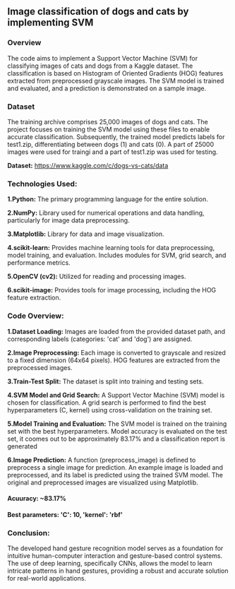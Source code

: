 ## Image classification of dogs and cats by implementing SVM

### Overview
The code aims to implement a Support Vector Machine (SVM) for classifying images of cats and dogs from a Kaggle dataset. The classification is based on Histogram of Oriented Gradients (HOG) features extracted from preprocessed grayscale images. The SVM model is trained and evaluated, and a prediction is demonstrated on a sample image.

### Dataset
The training archive comprises 25,000 images of dogs and cats. The project focuses on training the SVM model using these files to enable accurate classification. Subsequently, the trained model predicts labels for test1.zip, differentiating between dogs (1) and cats (0). A part of 25000 images were used for traingi and a part of test1.zip was used for testing.

**Dataset:** https://www.kaggle.com/c/dogs-vs-cats/data

### Technologies Used:

**1.Python:** The primary programming language for the entire solution.

**2.NumPy:** Library used for numerical operations and data handling, particularly for image data preprocessing.

**3.Matplotlib:** Library for data and image visualization.

**4.scikit-learn:** Provides machine learning tools for data preprocessing, model training, and evaluation. Includes modules for SVM, grid search, and performance metrics.

**5.OpenCV (cv2):** Utilized for reading and processing images.

**6.scikit-image:** Provides tools for image processing, including the HOG feature extraction.

### Code Overview:

**1.Dataset Loading:** Images are loaded from the provided dataset path, and corresponding labels (categories: 'cat' and 'dog') are assigned.

**2.Image Preprocessing:** Each image is converted to grayscale and resized to a fixed dimension (64x64 pixels). HOG features are extracted from the preprocessed images.

**3.Train-Test Split:** The dataset is split into training and testing sets.

**4.SVM Model and Grid Search:** A Support Vector Machine (SVM) model is chosen for classification. A grid search is performed to find the best hyperparameters (C, kernel) using cross-validation on the training set.

**5.Model Training and Evaluation:** The SVM model is trained on the training set with the best hyperparameters. Model accuracy is evaluated on the test set, it coomes out to be approximately 83.17% and a classification report is generated

**6.Image Prediction:** A function (preprocess_image) is defined to preprocess a single image for prediction. An example image is loaded and preprocessed, and its label is predicted using the trained SVM model. The original and preprocessed images are visualized using Matplotlib.

#### Acuuracy: ~83.17%
#### Best parameters: 'C': 10, 'kernel': 'rbf'

### Conclusion:
The developed hand gesture recognition model serves as a foundation for intuitive human-computer interaction and gesture-based control systems. The use of deep learning, specifically CNNs, allows the model to learn intricate patterns in hand gestures, providing a robust and accurate solution for real-world applications.
